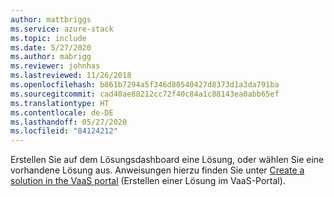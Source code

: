 ```yaml
---
author: mattbriggs
ms.service: azure-stack
ms.topic: include
ms.date: 5/27/2020
ms.author: mabrigg
ms.reviewer: johnhas
ms.lastreviewed: 11/26/2018
ms.openlocfilehash: b861b7294a5f346d80540427d8373d1a3da791ba
ms.sourcegitcommit: cad40ae88212cc72f40c84a1c88143ea0abb65ef
ms.translationtype: HT
ms.contentlocale: de-DE
ms.lasthandoff: 05/27/2020
ms.locfileid: "84124212"
---
```

Erstellen Sie auf dem Lösungsdashboard eine Lösung, oder wählen Sie eine vorhandene Lösung aus. Anweisungen hierzu finden Sie unter [Create a solution in the VaaS portal](../azure-stack-vaas-key-concepts.md#create-a-solution-in-the-azure-stack-hub-validation-portal) (Erstellen einer Lösung im VaaS-Portal).